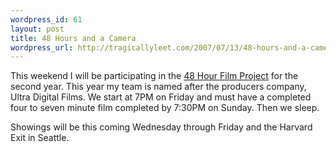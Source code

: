 ```yaml
--- 
wordpress_id: 61
layout: post
title: 48 Hours and a Camera
wordpress_url: http://tragicallyleet.com/2007/07/13/48-hours-and-a-camera/
---
```

This weekend I will be participating in the [48 Hour Film Project](http://www.48hourfilm.com/) for the second year.  This year my team is named after the producers company, Ultra Digital Films.  We start at 7PM on Friday and must have a completed four to seven minute film completed by 7:30PM on Sunday.  Then we sleep.

Showings will be this coming Wednesday through Friday and the Harvard Exit in Seattle.
